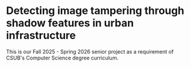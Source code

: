 # Detecting image tampering through shadow features in urban infrastructure
This is our Fall 2025 - Spring 2026 senior project as a requirement of CSUB's Computer Science degree curriculum.
